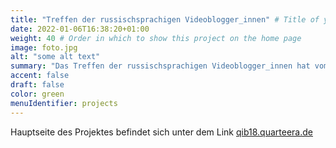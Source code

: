 ```yaml
---
title: "Treffen der russischsprachigen Videoblogger_innen" # Title of your project
date: 2022-01-06T16:38:20+01:00
weight: 40 # Order in which to show this project on the home page
image: foto.jpg
alt: "some alt text"
summary: "Das Treffen der russischsprachigen Videoblogger_innen hat vom 24. bis 30. Juli 2018 in Berlin stattgefunden."
accent: false
draft: false
color: green
menuIdentifier: projects
---
```

Hauptseite des Projektes befindet sich unter dem Link [qib18.quarteera.de](https://qib18.quarteera.de)